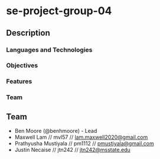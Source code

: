 # se-project-group-04
## Description

### Languages and Technologies

### Objectives

### Features

### Team
## Team
- Ben Moore (@benhmoore) - Lead
- Maxwell Lam // mvl57 // lam.maxwell2020@gmail.com
- Prathyusha Mustiyala // pm1112 // pmustiyala@gmail.com
- Justin Necaise // jtn242 // jtn242@msstate.edu
